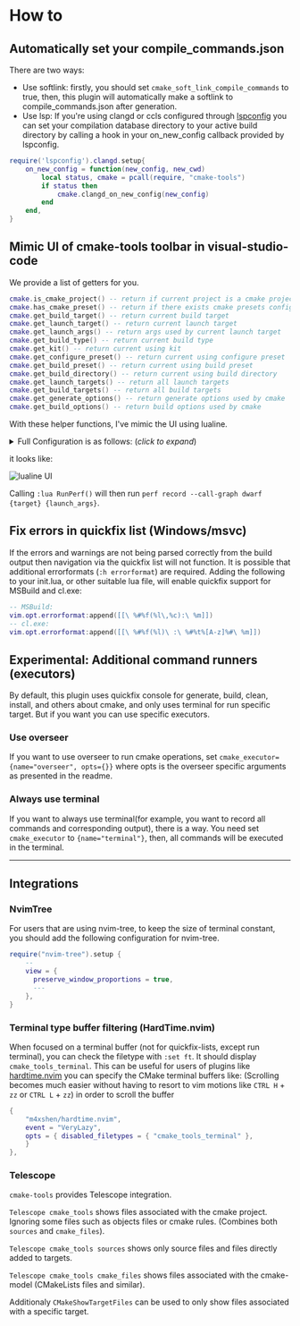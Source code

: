 ﻿# How to

## Automatically set your compile_commands.json

There are two ways:

- Use softlink: firstly, you should set `cmake_soft_link_compile_commands` to true, then, this plugin will automatically make a softlink to compile_commands.json after generation.
- Use lsp: If you're using clangd or ccls configured through [lspconfig](https://github.com/neovim/nvim-lspconfig) you can
  set your compilation database directory to your active build directory by calling a hook in your on_new_config callback provided by lspconfig.

```lua
require('lspconfig').clangd.setup{
    on_new_config = function(new_config, new_cwd)
        local status, cmake = pcall(require, "cmake-tools")
        if status then
            cmake.clangd_on_new_config(new_config)
        end
    end,
}
```

## Mimic UI of cmake-tools toolbar in visual-studio-code

We provide a list of getters for you.

```lua
cmake.is_cmake_project() -- return if current project is a cmake project
cmake.has_cmake_preset() -- return if there exists cmake presets configuration
cmake.get_build_target() -- return current build target
cmake.get_launch_target() -- return current launch target
cmake.get_launch_args() -- return args used by current launch target
cmake.get_build_type() -- return current build type
cmake.get_kit() -- return current using kit
cmake.get_configure_preset() -- return current using configure preset
cmake.get_build_preset() -- return current using build preset
cmake.get_build_directory() -- return current using build directory
cmake.get_launch_targets() -- return all launch targets
cmake.get_build_targets() -- return all build targets
cmake.get_generate_options() -- return generate options used by cmake
cmake.get_build_options() -- return build options used by cmake
```

With these helper functions, I've mimic the UI using lualine.

<details>
  <summary>Full Configuration is as follows: (<i>click to expand</i>)</summary>
  <!-- have to be followed by an empty line! -->

```lua
return {
  "nvim-lualine/lualine.nvim", -- status line
  config = function()
    local lualine = require("lualine")

    local cmake = require("cmake-tools")

    -- you can find the icons from https://github.com/Civitasv/runvim/blob/master/lua/config/icons.lua
    local icons = require("config.icons")

    -- Credited to [evil_lualine](https://github.com/nvim-lualine/lualine.nvim/blob/master/examples/evil_lualine.lua)
    local conditions = {
      buffer_not_empty = function()
        return vim.fn.empty(vim.fn.expand("%:t")) ~= 1
      end,
      hide_in_width = function()
        return vim.fn.winwidth(0) > 80
      end,
      check_git_workspace = function()
        local filepath = vim.fn.expand("%:p:h")
        local gitdir = vim.fn.finddir(".git", filepath .. ";")
        return gitdir and #gitdir > 0 and #gitdir < #filepath
      end,
    }

    local colors = {
      normal = {
        bg       = "#202328",
        fg       = "#bbc2cf",
        yellow   = "#ECBE7B",
        cyan     = "#008080",
        darkblue = "#081633",
        green    = "#98be65",
        orange   = "#FF8800",
        violet   = "#a9a1e1",
        magenta  = "#c678dd",
        blue     = "#51afef",
        red      = "#ec5f67",
      },
      nightfly = {
        bg       = "#011627",
        fg       = "#acb4c2",
        yellow   = "#ecc48d",
        cyan     = "#7fdbca",
        darkblue = "#82aaff",
        green    = "#21c7a8",
        orange   = "#e3d18a",
        violet   = "#a9a1e1",
        magenta  = "#ae81ff",
        blue     = "#82aaff ",
        red      = "#ff5874",
      },
      light = {
        bg       = "#f6f2ee",
        fg       = "#3d2b5a",
        yellow   = "#ac5402",
        cyan     = "#287980",
        darkblue = "#2848a9",
        green    = "#396847",
        orange   = "#a5222f",
        violet   = "#8452d5",
        magenta  = "#6e33ce",
        blue     = "#2848a9",
        red      = "#b3434e",
      },
      catppuccin_mocha = {
        bg       = "#1E1E2E",
        fg       = "#CDD6F4",
        yellow   = "#F9E2AF",
        cyan     = "#7fdbca",
        darkblue = "#89B4FA",
        green    = "#A6E3A1",
        orange   = "#e3d18a",
        violet   = "#a9a1e1",
        magenta  = "#ae81ff",
        blue     = "#89B4FA",
        red      = "#F38BA8",
      }
    }

    colors = colors.light;

    local config = {
      options = {
        icons_enabled = true,
        component_separators = "",
        section_separators = "",
        disabled_filetypes = { "alpha", "dashboard", "Outline" },
        always_divide_middle = true,
        theme = {
          -- We are going to use lualine_c an lualine_x as left and
          -- right section. Both are highlighted by c theme .  So we
          -- are just setting default looks o statusline
          normal = { c = { fg = colors.fg, bg = colors.bg } },
          inactive = { c = { fg = colors.fg, bg = colors.bg } },
        },
      },
      sections = {
        lualine_a = {},
        lualine_b = {},
        lualine_y = {},
        lualine_z = {},
        -- c for left
        lualine_c = {},
        -- x for right
        lualine_x = {},
      },
      inactive_sections = {
        lualine_a = {},
        lualine_b = {},
        lualine_y = {},
        lualine_z = {},
        lualine_c = { "filename" },
        lualine_x = { "location" },
      },
      tabline = {},
      extensions = {},
    }

    -- Inserts a component in lualine_c at left section
    local function ins_left(component)
      table.insert(config.sections.lualine_c, component)
    end

    -- Inserts a component in lualine_x ot right section
    local function ins_right(component)
      table.insert(config.sections.lualine_x, component)
    end

    ins_left {
      function()
        return icons.ui.Line
      end,
      color = { fg = colors.blue }, -- Sets highlighting of component
      padding = { left = 0, right = 1 }, -- We don't need space before this
    }

    ins_left {
      -- mode component
      function()
        return icons.ui.Evil
      end,
      color = function()
        -- auto change color according to neovims mode
        local mode_color = {
          n = colors.red,
          i = colors.green,
          v = colors.blue,
          [""] = colors.blue,
          V = colors.blue,
          c = colors.magenta,
          no = colors.red,
          s = colors.orange,
          S = colors.orange,
          [""] = colors.orange,
          ic = colors.yellow,
          R = colors.violet,
          Rv = colors.violet,
          cv = colors.red,
          ce = colors.red,
          r = colors.cyan,
          rm = colors.cyan,
          ["r?"] = colors.cyan,
          ["!"] = colors.red,
          t = colors.red,
        }
        return { fg = mode_color[vim.fn.mode()] }
      end,
      padding = { right = 1 },
    }

    ins_left {
      -- filesize component
      "filesize",
      cond = conditions.buffer_not_empty,
    }

    ins_left {
      "filename",
      cond = conditions.buffer_not_empty,
      color = { fg = colors.magenta, gui = "bold" },
    }

    ins_left { "location" }

    ins_left {
      "diagnostics",
      sources = { "nvim_diagnostic" },
      symbols = { error = icons.diagnostics.Error, warn = icons.diagnostics.Warning, info = icons.diagnostics.Information },
      diagnostics_color = {
        color_error = { fg = colors.red },
        color_warn = { fg = colors.yellow },
        color_info = { fg = colors.cyan },
      },
    }

    ins_left {
      function()
        local c_preset = cmake.get_configure_preset()
        return "CMake: [" .. (c_preset and c_preset or "X") .. "]"
      end,
      icon = icons.ui.Search,
      cond = function()
        return cmake.is_cmake_project() and cmake.has_cmake_preset()
      end,
      on_click = function(n, mouse)
        if (n == 1) then
          if (mouse == "l") then
            vim.cmd("CMakeSelectConfigurePreset")
          end
        end
      end
    }

    ins_left {
      function()
        local type = cmake.get_build_type()
        return "CMake: [" .. (type and type or "") .. "]"
      end,
      icon = icons.ui.Search,
      cond = function()
        return cmake.is_cmake_project() and not cmake.has_cmake_preset()
      end,
      on_click = function(n, mouse)
        if (n == 1) then
          if (mouse == "l") then
            vim.cmd("CMakeSelectBuildType")
          end
        end
      end
    }

    ins_left {
      function()
        local kit = cmake.get_kit()
        return "[" .. (kit and kit or "X") .. "]"
      end,
      icon = icons.ui.Pencil,
      cond = function()
        return cmake.is_cmake_project() and not cmake.has_cmake_preset()
      end,
      on_click = function(n, mouse)
        if (n == 1) then
          if (mouse == "l") then
            vim.cmd("CMakeSelectKit")
          end
        end
      end
    }

    ins_left {
      function()
        return "Build"
      end,
      icon = icons.ui.Gear,
      cond = cmake.is_cmake_project,
      on_click = function(n, mouse)
        if (n == 1) then
          if (mouse == "l") then
            vim.cmd("CMakeBuild")
          end
        end
      end
    }

    ins_left {
      function()
        local b_preset = cmake.get_build_preset()
        return "[" .. (b_preset and b_preset or "X") .. "]"
      end,
      icon = icons.ui.Search,
      cond = function()
        return cmake.is_cmake_project() and cmake.has_cmake_preset()
      end,
      on_click = function(n, mouse)
        if (n == 1) then
          if (mouse == "l") then
            vim.cmd("CMakeSelectBuildPreset")
          end
        end
      end
    }

    ins_left {
      function()
        local b_target = cmake.get_build_target()
        return "[" .. (b_target and b_target or "X") .. "]"
      end,
      cond = cmake.is_cmake_project,
      on_click = function(n, mouse)
        if (n == 1) then
          if (mouse == "l") then
            vim.cmd("CMakeSelectBuildTarget")
          end
        end
      end
    }

    ins_left {
      function()
        return icons.ui.Debug
      end,
      cond = cmake.is_cmake_project,
      on_click = function(n, mouse)
        if (n == 1) then
          if (mouse == "l") then
            vim.cmd("CMakeDebug")
          end
        end
      end
    }

    ins_left {
      function()
        return icons.ui.Run
      end,
      cond = cmake.is_cmake_project,
      on_click = function(n, mouse)
        if (n == 1) then
          if (mouse == "l") then
            vim.cmd("CMakeRun")
          end
        end
      end
    }

    ins_left {
      function()
        local l_target = cmake.get_launch_target()
        return "[" .. (l_target and l_target or "X") .. "]"
      end,
      cond = cmake.is_cmake_project,
      on_click = function(n, mouse)
        if (n == 1) then
          if (mouse == "l") then
            vim.cmd("CMakeSelectLaunchTarget")
          end
        end
      end
    }

    -- Insert mid section. You can make any number of sections in neovim :)
    -- for lualine it's any number greater then 2
    ins_left {
      function()
        return "%="
      end,
    }

    -- Add components to right sections
    ins_right {
      "o:encoding", -- option component same as &encoding in viml
      fmt = string.upper, -- I'm not sure why it's upper case either ;)
      cond = conditions.hide_in_width,
      color = { fg = colors.green, gui = "bold" },
    }

    ins_right {
      "fileformat",
      fmt = string.upper,
      icons_enabled = false,
      color = { fg = colors.green, gui = "bold" },
    }

    ins_right {
      function()
        return vim.api.nvim_buf_get_option(0, "shiftwidth")
      end,
      icons_enabled = false,
      color = { fg = colors.green, gui = "bold" },
    }

    ins_right {
      "branch",
      icon = icons.git.Branch,
      color = { fg = colors.violet, gui = "bold" },
    }

    ins_right {
      "diff",
      -- Is it me or the symbol for modified us really weird
      symbols = { added = icons.git.Add, modified = icons.git.Mod, removed = icons.git.Remove },
      diff_color = {
        added = { fg = colors.green },
        modified = { fg = colors.orange },
        removed = { fg = colors.red },
      },
      cond = conditions.hide_in_width,
    }

    ins_right {
      function()
        local current_line = vim.fn.line(".")
        local total_lines = vim.fn.line("$")
        local chars = { "__", "▁▁", "▂▂", "▃▃", "▄▄", "▅▅", "▆▆", "▇▇", "██" }
        local line_ratio = current_line / total_lines
        local index = math.ceil(line_ratio * #chars)
        return chars[index]
      end,
      color = { fg = colors.orange, gui = "bold" }
    }

    ins_right {
      function()
        return "▊"
      end,
      color = { fg = colors.blue },
      padding = { left = 1 },
    }

    -- Now don't forget to initialize lualine
    lualine.setup(config)
  end
}
```

</details>

it looks like:

![lualine UI](./images/2023-06-06-22-02-06.png)

Calling `:lua RunPerf()` will then run `perf record --call-graph dwarf {target} {launch_args}`.

## Fix errors in quickfix list (Windows/msvc)

If the errors and warnings are not being parsed correctly from the build output then navigation via the quickfix list will not function. It is possible that additional errorformats (`:h errorformat`) are required. Adding the following to your init.lua, or other suitable lua file, will enable quickfix support for MSBuild and cl.exe:
```lua
-- MSBuild:
vim.opt.errorformat:append([[\ %#%f(%l\,%c):\ %m]])
-- cl.exe:
vim.opt.errorformat:append([[\ %#%f(%l)\ :\ %#%t%[A-z]%#\ %m]])
```

## Experimental: Additional command runners (executors)

By default, this plugin uses quickfix console for generate, build, clean, install, and others about cmake, and only uses terminal for run specific target.
But if you want you can use specific executors.

### Use overseer

If you want to use overseer to run cmake operations, set `cmake_executor={name="overseer", opts={}}` where opts is the overseer specific arguments as presented in the readme.

### Always use terminal

If you want to always use terminal(for example, you want to record all commands and corresponding output), there is a way. You need set `cmake_executor` to `{name="terminal"}`, then, all commands will be executed in the terminal.

---

## Integrations

### NvimTree

For users that are using nvim-tree, to keep the size of terminal constant, you should add the following configuration for nvim-tree.

```lua
require("nvim-tree").setup {
    --
    view = {
      preserve_window_proportions = true,
      ---
    },
}
```

### Terminal type buffer filtering (HardTime.nvim)

When focused on a terminal buffer (not for quickfix-lists, except run terminal), you can check the filetype with `:set ft`. It should display `cmake_tools_terminal`.
This can be useful for users of plugins like [hardtime.nvim](https://github.com/m4xshen/hardtime.nvim) you can specify the CMake terminal buffers like:
(Scrolling becomes much easier without having to resort to vim motions like `CTRL H` + `zz` or `CTRL L` + `zz`) in order to scroll the buffer

```lua
{
    "m4xshen/hardtime.nvim",
    event = "VeryLazy",
    opts = { disabled_filetypes = { "cmake_tools_terminal" },
    }
},
```

### Telescope

`cmake-tools` provides Telescope integration.

`Telescope cmake_tools` shows files associated with the cmake project. Ignoring some files such as objects files or cmake rules. (Combines both `sources` and `cmake_files`).

`Telescope cmake_tools sources` shows only source files and files directly added to targets.

`Telescope cmake_tools cmake_files` shows files associated with the cmake-model (CMakeLists files and similar).

Additionaly `CMakeShowTargetFiles` can be used to only show files associated with a specific target.
